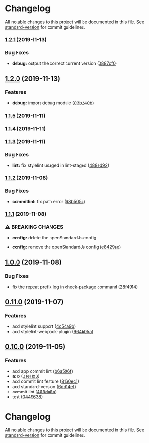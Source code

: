 # Changelog

All notable changes to this project will be documented in this file. See [standard-version](https://github.com/conventional-changelog/standard-version) for commit guidelines.

### [1.2.1](https://github.com/fancyboynet/rubik-cli/compare/v1.2.0...v1.2.1) (2019-11-13)


### Bug Fixes

* **debug:** output the correct current version ([0887cf0](https://github.com/fancyboynet/rubik-cli/commit/0887cf07cd8bc8d8f53366d38b77e1005d9dacf0))

## [1.2.0](https://github.com/fancyboynet/rubik-cli/compare/v1.1.5...v1.2.0) (2019-11-13)


### Features

* **debug:** import debug module ([03b240b](https://github.com/fancyboynet/rubik-cli/commit/03b240b4661b8b9584545837e2ac2951d4c02e7f))

### [1.1.5](https://github.com/fancyboynet/rubik-cli/compare/v1.1.4...v1.1.5) (2019-11-11)

### [1.1.4](https://github.com/fancyboynet/rubik-cli/compare/v1.1.3...v1.1.4) (2019-11-11)

### [1.1.3](https://github.com/fancyboynet/rubik-cli/compare/v1.1.2...v1.1.3) (2019-11-11)


### Bug Fixes

* **lint:** fix stylelint usaged in lint-staged ([488ed92](https://github.com/fancyboynet/rubik-cli/commit/488ed92037853c346b04e01508529b87328137be))

### [1.1.2](https://github.com/fancyboynet/rubik-cli/compare/v1.1.1...v1.1.2) (2019-11-08)


### Bug Fixes

* **commitlint:** fix path error ([68b505c](https://github.com/fancyboynet/rubik-cli/commit/68b505c408373c223c4f62e23aa9321d7112eb2a))

### [1.1.1](https://github.com/fancyboynet/rubik-cli/compare/v1.0.0...v1.1.1) (2019-11-08)


### ⚠ BREAKING CHANGES

* **config:** delete the openStandardJs config

* **config:** remove the openStandardJs config ([e8429ae](https://github.com/fancyboynet/rubik-cli/commit/e8429ae32ee0d38a718dc2b5104852beb3b6eff4))

## [1.0.0](https://github.com/fancyboynet/rubik-cli/compare/v0.11.0...v1.0.0) (2019-11-08)


### Bug Fixes

* fix the repeat prefix log in check-package command ([28f4914](https://github.com/fancyboynet/rubik-cli/commit/28f49148b3919cfb0990bf5f5f35a3e1018b0b48))

## [0.11.0](https://github.com/fancyboynet/rubik-cli/compare/v0.10.0...v0.11.0) (2019-11-07)


### Features

* add stylelint support ([4c54a9b](https://github.com/fancyboynet/rubik-cli/commit/4c54a9b13fa69db9552b08caa92aa632b57d86dd))
* add stylelint-webpack-plugin ([964b05a](https://github.com/fancyboynet/rubik-cli/commit/964b05a48993f4c2579122fdc8367dfb43933c7b))

## [0.10.0](https://github.com/fancyboynet/rubik-cli/compare/v0.9.2...v0.10.0) (2019-11-05)


### Features

* add app commit lint ([b6a596f](https://github.com/fancyboynet/rubik-cli/commit/b6a596f8c09672109dba16308b176570c9653a54))
* **a:** b ([31e11b3](https://github.com/fancyboynet/rubik-cli/commit/31e11b33c7ec08ca95c17784369a9436c92ec52e))
* add commit lint feature ([8160ec1](https://github.com/fancyboynet/rubik-cli/commit/8160ec1bb63d83a60ff6f688811a5109d19fcfc7))
* add standard-version ([6dd14ef](https://github.com/fancyboynet/rubik-cli/commit/6dd14ef754ab10a32d09a653368f94c707b93fb6))
* commit lint ([468da8b](https://github.com/fancyboynet/rubik-cli/commit/468da8b8868c9f2ff0731a6a2b212e7f1ef181dd))
* test ([0449638](https://github.com/fancyboynet/rubik-cli/commit/0449638cff1deb80fdfc870915e044cdd3e17795))

# Changelog

All notable changes to this project will be documented in this file. See [standard-version](https://github.com/conventional-changelog/standard-version) for commit guidelines.
